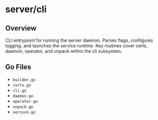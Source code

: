 # server/cli

## Overview

CLI entrypoint for running the server daemon. Parses flags, configures logging, and launches the service runtime. Key routines cover certs, daemon, operator, and unpack within the cli subsystem.

## Go Files

- `builder.go`
- `certs.go`
- `cli.go`
- `daemon.go`
- `operator.go`
- `unpack.go`
- `version.go`
